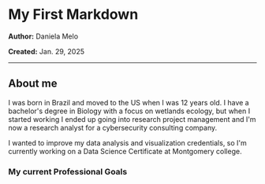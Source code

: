 # My First Markdown 

**Author:** Daniela Melo

**Created:** Jan. 29, 2025

---

## About me
I was born in Brazil and moved to the US when I was 12 years old. I have a bachelor's degree in Biology with a focus on wetlands ecology, but when I started working I ended up going into research project management and I'm now a research analyst for a cybersecurity consulting company. 

I wanted to improve my data analysis and visualization credentials, so I'm currently working on a Data Science Certificate at Montgomery college. 

### My current Professional Goals

